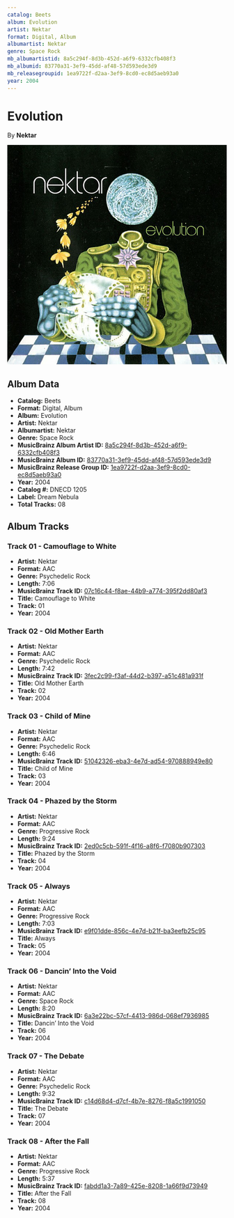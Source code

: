 ```yaml
---
catalog: Beets
album: Evolution
artist: Nektar
format: Digital, Album
albumartist: Nektar
genre: Space Rock
mb_albumartistid: 8a5c294f-8d3b-452d-a6f9-6332cfb408f3
mb_albumid: 83770a31-3ef9-45dd-af48-57d593ede3d9
mb_releasegroupid: 1ea9722f-d2aa-3ef9-8cd0-ec8d5aeb93a0
year: 2004
---
```


# Evolution

By **Nektar**

![](../../assets/beetscovers/Nektar-Evolution.jpg)

## Album Data

- **Catalog:** Beets
- **Format:** Digital, Album
- **Album:** Evolution
- **Artist:** Nektar
- **Albumartist:** Nektar
- **Genre:** Space Rock
- **MusicBrainz Album Artist ID:** [8a5c294f-8d3b-452d-a6f9-6332cfb408f3](https://musicbrainz.org/artist/8a5c294f-8d3b-452d-a6f9-6332cfb408f3)
- **MusicBrainz Album ID:** [83770a31-3ef9-45dd-af48-57d593ede3d9](https://musicbrainz.org/release/83770a31-3ef9-45dd-af48-57d593ede3d9)
- **MusicBrainz Release Group ID:** [1ea9722f-d2aa-3ef9-8cd0-ec8d5aeb93a0](https://musicbrainz.org/release-group/1ea9722f-d2aa-3ef9-8cd0-ec8d5aeb93a0)
- **Year:** 2004
- **Catalog #:** DNECD 1205
- **Label:** Dream Nebula
- **Total Tracks:** 08

## Album Tracks

### Track 01 - Camouflage to White

- **Artist:** Nektar
- **Format:** AAC
- **Genre:** Psychedelic Rock
- **Length:** 7:06
- **MusicBrainz Track ID:** [07c16c44-f8ae-44b9-a774-395f2dd80af3](https://musicbrainz.org/recording/07c16c44-f8ae-44b9-a774-395f2dd80af3)
- **Title:** Camouflage to White
- **Track:** 01
- **Year:** 2004

### Track 02 - Old Mother Earth

- **Artist:** Nektar
- **Format:** AAC
- **Genre:** Psychedelic Rock
- **Length:** 7:42
- **MusicBrainz Track ID:** [3fec2c99-f3af-44d2-b397-a51c481a931f](https://musicbrainz.org/recording/3fec2c99-f3af-44d2-b397-a51c481a931f)
- **Title:** Old Mother Earth
- **Track:** 02
- **Year:** 2004

### Track 03 - Child of Mine

- **Artist:** Nektar
- **Format:** AAC
- **Genre:** Psychedelic Rock
- **Length:** 6:46
- **MusicBrainz Track ID:** [51042326-eba3-4e7d-ad54-970888949e80](https://musicbrainz.org/recording/51042326-eba3-4e7d-ad54-970888949e80)
- **Title:** Child of Mine
- **Track:** 03
- **Year:** 2004

### Track 04 - Phazed by the Storm

- **Artist:** Nektar
- **Format:** AAC
- **Genre:** Progressive Rock
- **Length:** 9:24
- **MusicBrainz Track ID:** [2ed0c5cb-591f-4f16-a8f6-f7080b907303](https://musicbrainz.org/recording/2ed0c5cb-591f-4f16-a8f6-f7080b907303)
- **Title:** Phazed by the Storm
- **Track:** 04
- **Year:** 2004

### Track 05 - Always

- **Artist:** Nektar
- **Format:** AAC
- **Genre:** Progressive Rock
- **Length:** 7:03
- **MusicBrainz Track ID:** [e9f01dde-856c-4e7d-b21f-ba3eefb25c95](https://musicbrainz.org/recording/e9f01dde-856c-4e7d-b21f-ba3eefb25c95)
- **Title:** Always
- **Track:** 05
- **Year:** 2004

### Track 06 - Dancin’ Into the Void

- **Artist:** Nektar
- **Format:** AAC
- **Genre:** Space Rock
- **Length:** 8:20
- **MusicBrainz Track ID:** [6a3e22bc-57cf-4413-986d-068ef7936985](https://musicbrainz.org/recording/6a3e22bc-57cf-4413-986d-068ef7936985)
- **Title:** Dancin’ Into the Void
- **Track:** 06
- **Year:** 2004

### Track 07 - The Debate

- **Artist:** Nektar
- **Format:** AAC
- **Genre:** Psychedelic Rock
- **Length:** 9:32
- **MusicBrainz Track ID:** [c14d68d4-d7cf-4b7e-8276-f8a5c1991050](https://musicbrainz.org/recording/c14d68d4-d7cf-4b7e-8276-f8a5c1991050)
- **Title:** The Debate
- **Track:** 07
- **Year:** 2004

### Track 08 - After the Fall

- **Artist:** Nektar
- **Format:** AAC
- **Genre:** Progressive Rock
- **Length:** 5:37
- **MusicBrainz Track ID:** [fabdd1a3-7a89-425e-8208-1a66f9d73949](https://musicbrainz.org/recording/fabdd1a3-7a89-425e-8208-1a66f9d73949)
- **Title:** After the Fall
- **Track:** 08
- **Year:** 2004


